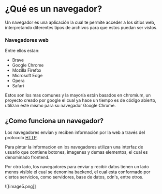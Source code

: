 # ¿Qué es un navegador?

Un navegador es una aplicación la cual te permite acceder a los sitios web, interpretando diferentes tipos de archivos para que estos puedan ser vistos.

### Navegadores web
Entre ellos estan:
- Brave
- Google Chrome
- Mozilla Firefox
- Microsoft Edge
- Opera
- Safari

Estos son los mas comunes y la mayoría están basados en chromium, un proyecto creado por google el cual ya hace un tiempo es de código abierto, utilizan este mismo para su navegador Google Chrome.

## ¿Como funciona un navegador?

Los navegadores envían y reciben información por la web a través del protocolo [HTTP](./Que-es-HTTP.md).

Para pintar la informacion en los navegadores utilizan una interfaz de usuario que contiene botones, imagenes y demas elementos, el cual es denominado frontend.

Por otro lado, los navegadores para enviar y recibir datos tienen un lado menos visible el cual se denomina backend, el cual esta conformado por ciertos servicios, como servidores, base de datos, cdn's, entre otros.

![[image5.png]]

